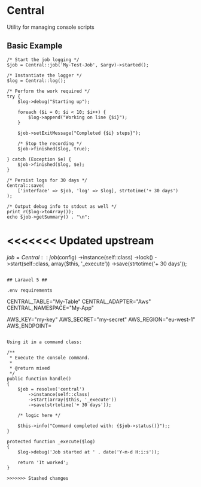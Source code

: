 # Central
Utility for managing console scripts

## Basic Example ##
```
/* Start the job logging */
$job = Central::job('My-Test-Job', $argv)->started();

/* Instantiate the logger */
$log = Central::log();

/* Perform the work required */
try {
    $log->debug("Starting up");

    foreach ($i = 0; $i < 10; $i++) {
        $log->append("Working on line {$i}");
    }

    $job->setExitMessage("Completed {$i} steps}");

    /* Stop the recording */
    $job->finished($log, true);

} catch (Exception $e) {
    $job->finished($log, $e);
}

/* Persist logs for 30 days */
Central::save(
    ['interface' => $job, 'log' => $log], strtotime('+ 30 days')
);

/* Output debug info to stdout as well */
print_r($log->toArray());
echo $job->getSummary() . "\n";
```
<<<<<<< Updated upstream
=======
$job = Central::job($config)
    ->instance(self::class)
    ->lock()
    ->start(self::class, array($this, '_execute'))
    ->save(strtotime('+ 30 days'));
```

## Laravel 5 ##

.env requirements
```
CENTRAL_TABLE="My-Table"
CENTRAL_ADAPTER="Aws"
CENTRAL_NAMESPACE="My-App"

AWS_KEY="my-key"
AWS_SECRET="my-secret"
AWS_REGION="eu-west-1"
AWS_ENDPOINT=
```

Using it in a command class:
 ```
    /**
     * Execute the console command.
     *
     * @return mixed
     */
    public function handle()
    {
        $job = resolve('central')
            ->instance(self::class)
            ->start(array($this, '_execute'))
            ->save(strtotime('+ 30 days'));

        /* logic here */

        $this->info("Command completed with: {$job->status()}");;
    }

    protected function _execute($log)
    {
        $log->debug('Job started at ' . date('Y-m-d H:i:s'));

        return 'It worked';
    }
```
>>>>>>> Stashed changes
